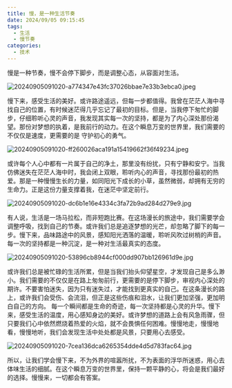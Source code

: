 ```yaml
---
title: 慢，是一种生活节奏
date: 2024/09/05 09:15:45
tags:
  - 生活
  - 慢节奏
categories:
  - 技术
---
```


慢是一种节奏，慢不会停下脚步，而是调整心态，从容面对生活。

![20240905091020-a774347e43fc37026bbae7e33b3ebca0.jpeg](https://s2.loli.net/2024/09/05/cZPrCvU37B1YNnb.jpg)

慢下来，感受生活的美好。或许路途遥远，但每一步都值得。我曾在茫茫人海中寻找自己的位置，有时候迷茫得几乎忘记了最初的目标。但是，当我停下匆忙的脚步，仔细聆听心灵的声音，我发现其实每一次的坚持，都是为了内心深处那份渴望。那份对梦想的执着，是我前行的动力。在这个瞬息万变的世界里，我们需要的不仅仅是速度，更需要的是
守护初心的勇气。

![20240905091020-ff260026aca191a15419662f36f49234.jpeg](https://s2.loli.net/2024/09/05/du1pFHK459zIiG3.jpg)

或许每个人心中都有一片属于自己的净土，那里没有纷扰，只有宁静和安宁。当我仿佛迷失在茫茫人海中时，我会闭上双眼，聆听内心的声音，寻找那份最初的热爱。那是一种慢慢生长的力量，如同阳光下成长的小草，虽然微弱，却拥有无穷的生命力。正是这份力量支撑着我，在迷茫中坚定前行。

![20240905091020-dc6b1e16e4334c3fa72b9ad284d279e9.jpg](https://s2.loli.net/2024/09/05/JiF9ly7zfG52jNb.jpg)

有人说，生活是一场马拉松，而非短跑比赛。在这场漫长的旅途中，我们需要学会调整呼吸，找到自己的节奏。或许我们总是追逐梦想的光芒，却忽略了脚下的每一步。慢下来，品味路途中的风景，感知阳光洒落的温暖，聆听风吹过树梢的声音。每一次的坚持都是一种沉淀，是一种对生活最真实的态度。
 
![20240905091020-53896cb8944cf000dd907bb126961d9e.jpg](https://s2.loli.net/2024/09/05/hA1QFbqd6MjT7G4.jpg)
 
或许我们总是被忙碌的生活所累，但是当我们抬头仰望星空，才发现自己是多么渺小。我们需要的不仅仅是在路上匆匆前行，更需要的是停下脚步，审视内心深处的期许。不要害怕迷失，因为只有迷失过，才能找到更真实的自己。在这条漫长的路上，或许我们会受伤、会流泪，但正是这些伤痕和泪水，让我们更加坚强，更加明白自己的方向。
每一个瞬间都是生命的奇迹，每一次坚持都是心灵的升华。慢下来，感受生活的温度，用心感知身边的美好。或许梦想的道路上会有风急雨骤，但只要我们心中依然燃烧着热爱的火焰，就不会畏惧任何困难。慢慢地走，慢慢地看，慢慢地听，我们会发现生活中处处都是风景，只要用心去感受。

![20240905091020-7cea136dca6265354dde4d5d783fac64.jpg](https://s2.loli.net/2024/09/05/xcRUby81QSBpOMl.jpg)

所以，让我们学会慢下来，不为外界的喧嚣所扰，不为表面的浮华所迷惑，用心去体味生活的细腻。在这个瞬息万变的世界里，保持一颗平静的心，将会是我们最好的选择。慢慢来，一切都会有答案。